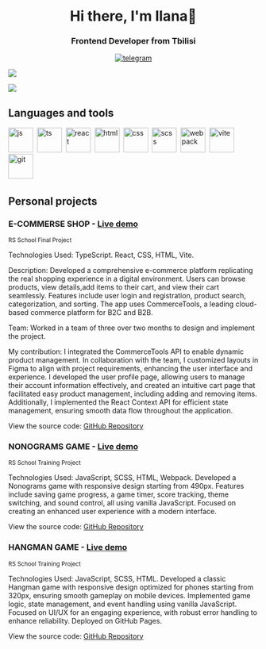 ##
<div align="center">
  <h1>Hi there, I'm Ilana👋</h1>
  <h3>Frontend Developer from Tbilisi</h3>
  <a href="https://t.me/ilanali">
    <img src="https://img.shields.io/badge/Telegram-blue?style=for-the-badge&logo=telegram&logoColor=white" alt="telegram" target="_blank"/>
  </a>
</div>


![](http://github-profile-summary-cards.vercel.app/api/cards/profile-details?username=ilanalis)

![](http://github-profile-summary-cards.vercel.app/api/cards/stats?username=ilanalis)

## Languages and tools
<img src="https://cdn.jsdelivr.net/gh/devicons/devicon@latest/icons/javascript/javascript-original.svg" title="js" width="50px" height="50px" />&nbsp;
<img src="https://cdn.jsdelivr.net/gh/devicons/devicon@latest/icons/typescript/typescript-original.svg" title="ts" width="50px" height="50px" />&nbsp; 
<img src="https://cdn.jsdelivr.net/gh/devicons/devicon@latest/icons/react/react-original.svg" title="react" width="50px" height="50px"/>&nbsp;
<img src="https://cdn.jsdelivr.net/gh/devicons/devicon@latest/icons/html5/html5-original.svg" title="html" width="50px" height="50px" />&nbsp;
<img src="https://cdn.jsdelivr.net/gh/devicons/devicon@latest/icons/css3/css3-original.svg" title="css" width="50px" height="50px" />&nbsp;
<img src="https://cdn.jsdelivr.net/gh/devicons/devicon@latest/icons/sass/sass-original.svg" title="scss" width="50px" height="50px"/>&nbsp;
<img src="https://cdn.jsdelivr.net/gh/devicons/devicon@latest/icons/webpack/webpack-original.svg" title="webpack" width="50px" height="50px" />&nbsp;
<img src="https://cdn.jsdelivr.net/gh/devicons/devicon@latest/icons/vitejs/vitejs-original.svg" title="vite" width="50px" height="50px" />&nbsp;
<img src="https://cdn.jsdelivr.net/gh/devicons/devicon@latest/icons/git/git-original.svg" title="git" width="50px" height="50px" />&nbsp;
## Personal projects   
### E-COMMERSE SHOP - [Live demo](https://e-commerce-sprint-4.netlify.app/)
<sup>RS School Final Project</sup>

Technologies Used: TypeScript. React, CSS, HTML, Vite. 

Description: Developed a comprehensive e-commerce platform replicating the real
shopping experience in a digital environment. Users can browse products, view details,add items to their cart, and view their cart seamlessly. Features include user login and
registration, product search, categorization, and sorting. The app uses CommerceTools, a
leading cloud-based commerce platform for B2C and B2B.

Team: Worked in a team of three over two months to design and implement the project.

My contribution: I integrated the CommerceTools API to enable dynamic product
management. In collaboration with the team, I customized layouts in Figma to align with
project requirements, enhancing the user interface and experience. I developed the user
profile page, allowing users to manage their account information effectively, and created an
intuitive cart page that facilitated easy product management, including adding and
removing items. Additionally, I implemented the React Context API for efficient state
management, ensuring smooth data flow throughout the application.

View the source code: [GitHub Repository](https://github.com/dma117/rss-e-commerce)

### NONOGRAMS GAME - [Live demo](https://ilanalis.github.io/nonograms/)
<sup>RS School Training Project</sup>

Technologies Used: JavaScript, SCSS, HTML, Webpack.
Developed a Nonograms game with responsive design starting from 490px. Features
include saving game progress, a game timer, score tracking, theme switching, and sound
control, all using vanilla JavaScript. Focused on creating an enhanced user experience with
a modern interface.

View the source code: [GitHub Repository](https://github.com/ilanalis/nonograms) 
          

### HANGMAN GAME - [Live demo](https://ilanalis.github.io/hangman/)
<sup>RS School Training Project</sup>

Technologies Used: JavaScript, SCSS, HTML.
Developed a classic Hangman game with responsive design optimized for phones
starting from 320px, ensuring smooth gameplay on mobile devices. Implemented game
logic, state management, and event handling using vanilla JavaScript. Focused on UI/UX for
an engaging experience, with robust error handling to enhance reliability. Deployed on
GitHub Pages.

View the source code: [GitHub Repository](https://github.com/ilanalis/hangman/)







<!--
**ilanalis/ilanalis** is a ✨ _special_ ✨ repository because its `README.md` (this file) appears on your GitHub profile.

Here are some ideas to get you started:

- 🔭 I’m currently working on ...
- 🌱 I’m currently learning ...
- 👯 I’m looking to collaborate on ...
- 🤔 I’m looking for help with ...
- 💬 Ask me about ...
- 📫 How to reach me: ...
- 😄 Pronouns: ...
- ⚡ Fun fact: ...
-->
